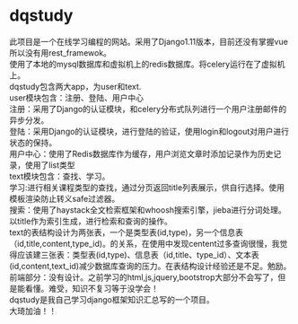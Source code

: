 # dqstudy
此项目是一个在线学习编程的网站。采用了Django1.11版本，目前还没有掌握vue所以没有用rest_framewok。  
使用了本地的mysql数据库和虚拟机上的redis数据库。将celery运行在了虚拟机上。  
dqstudy包含两大app，为user和text.  
user模块包含：注册、登陆、用户中心  
  注册：采用了Django的认证模块，和celery分布式队列进行一个用户注册邮件的异步分发。  
  登陆：采用Django的认证模块，进行登陆的验证，使用login和logout对用户进行状态的保持。  
  用户中心：使用了Redis数据库作为缓存，用户浏览文章时添加记录作为历史记录，使用了list类型  
text模块包含：查找、学习。  
  学习:进行相关课程类型的查找，通过分页返回title列表展示，供自行选择。使用模板渲染防止转义safe过滤器。  
  搜索：使用了haystack全文检索框架和whoosh搜索引擎，jieba进行分词处理。以title作为索引生成，进行检索和查询的操作。  
text的表结构设计为两张表，一个是类型表(id,type)，另一个信息表（id,title,content,type_id)。的关系，在使用中发现centent过多查询很慢，我觉得应该建三张表：类型表(id,type)、信息表（id,title、type_id）、文本表(id,content,text_id)减少数据库查询的压力。在表结构设计经验还是不足。勉励。  
前端部分：没有设计。之前学习的html,js,jquery,bootstrop大部分不会写了，但是能看懂。难受，知识不复习等于没学会！  
dqstudy是我自己学习django框架知识汇总写的一个项目。  
大琦加油！！  
